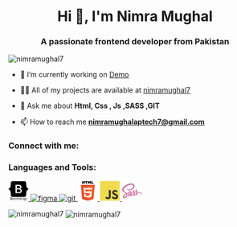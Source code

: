 <h1 align="center">Hi 👋, I'm Nimra Mughal</h1>
<h3 align="center">A passionate frontend developer from Pakistan</h3>

<p align="left"> <img src="https://komarev.com/ghpvc/?username=nimramughal7&label=Profile%20views&color=0e75b6&style=flat" alt="nimramughal7" /> </p>

- 🔭 I’m currently working on [Demo](https://github.com/nimramughal7/demo.git)

- 👨‍💻 All of my projects are available at [nimramughal7](nimramughal7)

- 💬 Ask me about **Html, Css , Js ,SASS ,GIT**

- 📫 How to reach me **nimramughalaptech7@gmail.com**

<h3 align="left">Connect with me:</h3>
<p align="left">
</p>

<h3 align="left">Languages and Tools:</h3>
<p align="left"> <a href="https://getbootstrap.com" target="_blank" rel="noreferrer"> <img src="https://raw.githubusercontent.com/devicons/devicon/master/icons/bootstrap/bootstrap-plain-wordmark.svg" alt="bootstrap" width="40" height="40"/> </a> <a href="https://www.figma.com/" target="_blank" rel="noreferrer"> <img src="https://www.vectorlogo.zone/logos/figma/figma-icon.svg" alt="figma" width="40" height="40"/> </a> <a href="https://git-scm.com/" target="_blank" rel="noreferrer"> <img src="https://www.vectorlogo.zone/logos/git-scm/git-scm-icon.svg" alt="git" width="40" height="40"/> </a> <a href="https://www.w3.org/html/" target="_blank" rel="noreferrer"> <img src="https://raw.githubusercontent.com/devicons/devicon/master/icons/html5/html5-original-wordmark.svg" alt="html5" width="40" height="40"/> </a> <a href="https://developer.mozilla.org/en-US/docs/Web/JavaScript" target="_blank" rel="noreferrer"> <img src="https://raw.githubusercontent.com/devicons/devicon/master/icons/javascript/javascript-original.svg" alt="javascript" width="40" height="40"/> </a> <a href="https://sass-lang.com" target="_blank" rel="noreferrer"> <img src="https://raw.githubusercontent.com/devicons/devicon/master/icons/sass/sass-original.svg" alt="sass" width="40" height="40"/> </a> </p>

<p><img align="left" src="https://github-readme-stats.vercel.app/api/top-langs?username=nimramughal7&show_icons=true&locale=en&layout=compact" alt="nimramughal7" /></p>

<p>&nbsp;<img align="center" src="https://github-readme-stats.vercel.app/api?username=nimramughal7&show_icons=true&locale=en" alt="nimramughal7" /></p>
